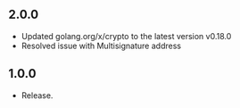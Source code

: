 ## 2.0.0
 - Updated golang.org/x/crypto to the latest version v0.18.0
 - Resolved issue with Multisignature address

## 1.0.0

* Release.